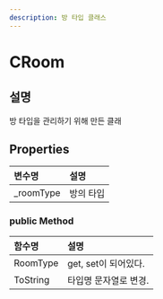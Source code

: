 ```yaml
---
description: 방 타입 클래스
---
```


# CRoom

## 설명 

방 타입을 관리하기 위해 만든 클래

## Properties

| 변수명 | 설명  |
| :--- | :--- |
| \_roomType  | 방의 타입  |



### public Method <a id="public-method"></a>

| 함수명 | 설명 |
| :--- | :--- |
| RoomType | get, set이 되어있다. |
| ToString | 타입명 문자열로 변경. |

